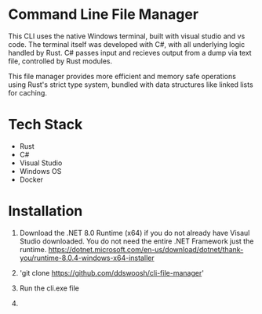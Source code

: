 # Command Line File Manager

This CLI uses the native Windows terminal, built with visual studio and vs code. The terminal itself was developed with C#, with all underlying logic handled by Rust. C# passes input and recieves output from a dump via text file, controlled by Rust modules. 

This file manager provides more efficient and memory safe operations using Rust's strict type system, bundled with data structures like linked lists for caching.


# Tech Stack
* Rust
* C#
* Visual Studio
* Windows OS
* Docker


# Installation
1. Download the .NET 8.0 Runtime (x64) if you do not already have Visaul Studio downloaded. You do not need the entire .NET Framework just the runtime.
https://dotnet.microsoft.com/en-us/download/dotnet/thank-you/runtime-8.0.4-windows-x64-installer 
2. 'git clone https://github.com/ddswoosh/cli-file-manager'
3. Run the cli.exe file

4. 
